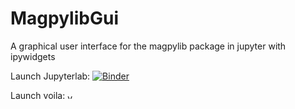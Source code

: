 # MagpylibGui
 A graphical user interface for the magpylib package in jupyter with ipywidgets
 
Launch Jupyterlab: [![Binder](https://mybinder.org/badge_logo.svg)](https://mybinder.org/v2/gh/Alexboiboi/MagpylibGui/master?urlpath=lab)

Launch voila: 
<a target="_blank" rel="noopener noreferrer" href="https://mybinder.org/v2/gh/Alexboiboi/MagpylibGui/master?urlpath=voila"><img src="https://github.com/QuantStack/voila/raw/master/docs/source/voila.svg?sanitize=true?sanitize=true" alt="voila" style="height:10px;"></a>
